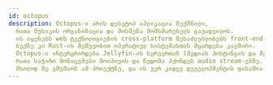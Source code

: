 ```yaml
---
id: octopus
description: Octopus-ი არის დესკტოპ აპლიკაცია შექმნილი,
  რათა მუსიკის ორგანიზაცია და მოსმენა მომხმარებელს გაუადვილოს.
  ის იყენებს web ტექნოლოგიების cross-platform შესაძლებლობებს front-end-ისთვის,
  ბექზე კი Rust-ის მეშვეობით ოპერატიულ სისტემასთან მყარდება კავშირი.
  Octopus-ი ინტერგრირდება Jellyfin-ის სერვერთან (მედიას ჰოსტინგის და მენეჯმენტის პროგრამა),
  რათა საჭირო მონაცემები მოიპოვოს და წვდომა ჰქონდეს audio stream-ებზე.
  მხოლოდ მე ვმუშაობ ამ პროექტზე, და ის ჯერ კიდევ დეველოპმენტის ფასაშია
---
```

